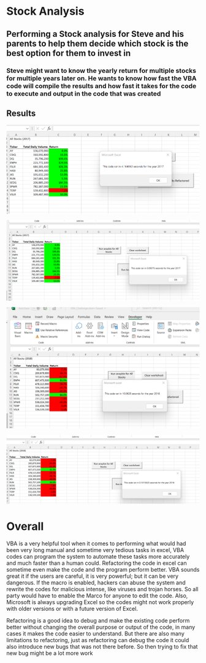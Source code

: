 # Stock Analysis

## Performing a Stock analysis for Steve and his parents to help them decide which stock is the best option for them to invest in 

### Steve might want to know the yearly return for multiple stocks for multiple years later on. He wants to know how fast the VBA code will compile the results and how fast it takes for the code to execute and output in the code that was created

## Results

![2017](VBA_Challenge_2017.png)

![2017RE](VBA_Challenge_2017_RE.png)

![2018](VBA_Challenge_2018.png)

![2018RE](VBA_Challenge_2018_RE.png)


# Overall
VBA is a very helpful tool when it comes to performing what would had been very long manual and sometime very tedious tasks in excel, VBA codes can program the system to automate these tasks more accurately and much faster than a human could. Refactoring the code in excel can sometime even make the code and the program perform better. VBA sounds great it if the users are careful, it is very powerful; but it can be very dangerous. If the macro is enabled, hackers can abuse the system and rewrite the codes for malicious intense, like viruses and trojan horses. So all party would have to enable the Marco for anyone to edit the code. Also, Microsoft is always upgrading Excel so the codes might not work properly with older versions or with a future version of Excel.

Refactoring is a good idea to debug and make the existing code perform better without changing the overall purpose or output of the code, in many cases it makes the code easier to understand. But there are also many limitations to refactoring, just as refactoring can debug the code it could also introduce new bugs that was not there before. So then trying to fix that new bug might be a lot more work

